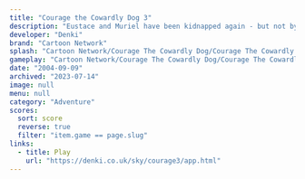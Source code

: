 ```yaml
---
title: "Courage the Cowardly Dog 3"
description: "Eustace and Muriel have been kidnapped again - but not by who you think!"
developer: "Denki"
brand: "Cartoon Network"
splash: "Cartoon Network/Courage The Cowardly Dog/Courage The Cowardly Dog Episode 3/Splash.jpg"
gameplay: "Cartoon Network/Courage The Cowardly Dog/Courage The Cowardly Dog Episode 3/Screen2.jpg"
date: "2004-09-09"
archived: "2023-07-14"
image: null
menu: null
category: "Adventure"
scores:
  sort: score
  reverse: true
  filter: "item.game == page.slug"
links:
  - title: Play
    url: "https://denki.co.uk/sky/courage3/app.html"
---
```

